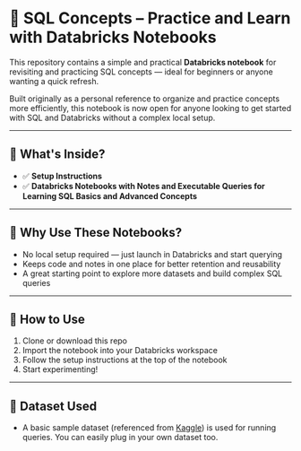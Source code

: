 # 🧠 SQL Concepts – Practice and Learn with Databricks Notebooks

This repository contains a simple and practical **Databricks notebook** for revisiting and practicing SQL concepts — ideal for beginners or anyone wanting a quick refresh.

Built originally as a personal reference to organize and practice concepts more efficiently, this notebook is now open for anyone looking to get started with SQL and Databricks without a complex local setup.

---

## 📘 What's Inside?

- ✅ **Setup Instructions**
- ✅ **Databricks Notebooks with Notes and Executable Queries for Learning SQL Basics and Advanced Concepts**

---

## 🚀 Why Use These Notebooks?

- No local setup required — just launch in Databricks and start querying
- Keeps code and notes in one place for better retention and reusability
- A great starting point to explore more datasets and build complex SQL queries

---

## 📂 How to Use

1. Clone or download this repo
2. Import the notebook into your Databricks workspace
3. Follow the setup instructions at the top of the notebook
4. Start experimenting!

---

## 📎 Dataset Used

- A basic sample dataset (referenced from [Kaggle](https://www.kaggle.com/)) is used for running queries. You can easily plug in your own dataset too.
